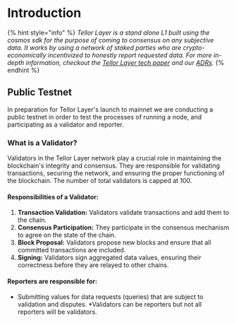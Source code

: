 # Introduction

{% hint style="info" %}
_Tellor Layer_ _is a stand alone L1 built using the cosmos sdk for the purpose of coming to consensus on any subjective data. It works by using a network of staked parties who are crypto-economically incentivized to honestly report requested data.  For more in-depth information, checkout the_ [_Tellor Layer tech paper_](https://github.com/tellor-io/layer/blob/main/TellorLayer%20-%20tech.pdf) _and our_ [_ADRs_](https://github.com/tellor-io/layer/tree/main/adr)_._
{% endhint %}

## Public Testnet

In preparation for Tellor Layer's launch to mainnet we are conducting a public testnet in order to test the processes of running a node, and participating as a validator and reporter. &#x20;

### What is a Validator?&#x20;

Validators in the Tellor Layer network play a crucial role in maintaining the blockchain's integrity and consensus. They are responsible for validating transactions, securing the network, and ensuring the proper functioning of the blockchain.  The number of total validators is capped at 100.

#### **Responsibilities of a Validator:**

1. **Transaction Validation:** Validators validate transactions and add them to the chain.
2. **Consensus Participation:** They participate in the consensus mechanism to agree on the state of the chain.
3. **Block Proposal:** Validators propose new blocks and ensure that all committed transactions are included.
4. **Signing:** Validators sign aggregated data values, ensuring their correctness before they are relayed to other chains.

#### **Reporters are responsible for:**

* Submitting values for data requests (queries) that are subject to validation and disputes.  \*Validators can be reporters but not all reporters will be validators.



